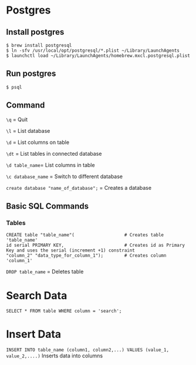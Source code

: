 # Postgres

## Install postgres
```shell
$ brew install postgresql
$ ln -sfv /usr/local/opt/postgresql/*.plist ~/Library/LaunchAgents
$ launchctl load ~/Library/LaunchAgents/homebrew.mxcl.postgresql.plist
```

## Run postgres
```shell
$ psql
```

## Command
`\q` = Quit

`\l` = List database

`\d` = List columns on table

`\dt` = List tables in connected database

`\d table_name`= List columns in table

`\c database_name` = Switch to different database

`create database "name_of_database";` = Creates a database

## Basic SQL Commands
### Tables
```
CREATE table "table_name"(                   # Creates table 'table_name'
id serial PRIMARY KEY,                       # Creates id as Primary Key and uses the serial (increment +1) constraint
"column_2" "data_type_for_column_1");        # Creates column 'column_1'
```

`DROP table_name` = Deletes table

# Search Data
`SELECT * FROM table WHERE column = 'search';`

# Insert Data
`INSERT INTO table_name (column1, column2,...) VALUES (value_1, value_2,....)` Inserts data into columns
